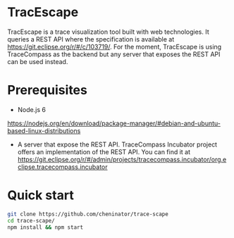 # TracEscape

TracEscape is a trace visualization tool built with web technologies. It queries a REST API where the specification is available at https://git.eclipse.org/r/#/c/103719/. For the moment, TracEscape is using TraceCompass as the backend but any server that exposes the REST API can be used instead.

# Prerequisites
- Node.js 6

https://nodejs.org/en/download/package-manager/#debian-and-ubuntu-based-linux-distributions
- A server that expose the REST API. TraceCompass Incubator project offers an implementation of the REST API. You can find it at https://git.eclipse.org/r/#/admin/projects/tracecompass.incubator/org.eclipse.tracecompass.incubator

# Quick start
```bash
git clone https://github.com/cheninator/trace-scape
cd trace-scape/
npm install && npm start
```
